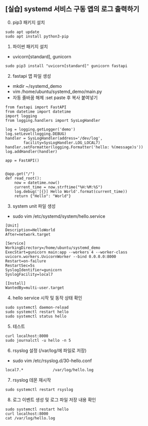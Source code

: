 ## [실습] systemd 서비스 구동 앱의 로그 출력하기

0. pip3 패키지 설치
```
sudo apt update
sudo apt install python3-pip
```

1. 파이썬 패키지 설치
 + uvicorn[standard], gunicorn
```
sudo pip3 install "uvicorn[standard]" gunicorn fastapi
```

2. fastapi 앱 파일 생성
 + mkdir ~/systemd_demo
 + vim /home/ubuntu/systemd_demo/main.py
 + 자동 줄바꿈 해제 :set paste 후 복사 붙여넣기
```
from fastapi import FastAPI
from datetime import datetime
import logging
from logging.handlers import SysLogHandler

log = logging.getLogger('demo')
log.setLevel(logging.DEBUG)
handler = SysLogHandler(address='/dev/log',
        facility=SysLogHandler.LOG_LOCAL7)
handler.setFormatter(logging.Formatter('hello: %(message)s'))
log.addHandler(handler)

app = FastAPI()


@app.get("/")
def read_root():
    now = datetime.now()
    current_time = now.strftime("%H:%M:%S")
    log.debug('[{}] Hello World'.format(current_time))
    return {"Hello": "World"}
```

3. system unit 파일 생성
 + sudo vim /etc/systemd/system/hello.service
```
[Unit]
Description=HelloWorld
After=network.target

[Service]
WorkingDirectory=/home/ubuntu/systemd_demo
ExecStart=gunicorn main:app --workers 4 --worker-class uvicorn.workers.UvicornWorker --bind 0.0.0.0:8000
Restart=on-failure
RestartSec=5s
SyslogIdentifier=gunicorn
SyslogFacility=local7

[Install]
WantedBy=multi-user.target
```

4. hello service 시작 및 동작 상태 확인
```
sudo systemctl daemon-reload
sudo systemctl restart hello
sudo systemctl status hello
```

5. 테스트 
```
curl localhost:8000
sudo journalctl -u hello -n 5
```

6. rsyslog 설정  (/var/log/에 파일로 저장)
 + sudo vim /etc/rsyslog.d/30-hello.conf
 ```
 local7.*             /var/log/hello.log
 ```

7. rsyslog 데몬 재시작
```
sudo systemctl restart rsyslog
```

8. 로그 이벤트 생성 및 로그 파일 저장 내용 확인
```
sudo systemctl restart hello
curl localhost:8000
cat /var/log/hello.log
```
